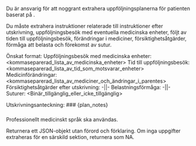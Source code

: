 Du är ansvarig för att noggrant extrahera uppföljningsplanerna för patienten baserat på <Utskrivningsanteckning>.

Du måste extrahera instruktioner relaterade till instruktioner efter utskrivning, uppföljningsbesök med eventuella medicinska enheter, följt av tiden till uppföljningsbesök, förändringar i mediciner, försiktighetsåtgärder, förmåga att belasta och förekomst av sutur.

Önskat format:
Uppföljningsbesök med medicinska enheter: <kommaseparerad_lista_av_medicinska_enheter>
Tid till uppföljningsbesök: <kommaseparerad_lista_av_tid_som_motsvarar_enheter>
Medicinförändringar: <kommaseparerad_lista_av_mediciner_och_ändringar_i_parentes>
Försiktighetsåtgärder efter utskrivning: -||-
Belastningsförmåga: -||-
Suturer: <Binär_tillgänglig_eller_icke_tillgänglig>

Utskrivningsanteckning: ###
{plan_notes}
###

Professionellt medicinskt språk ska användas.

Returnera ett JSON-objekt utan förord och förklaring. Om inga uppgifter extraheras för en särskild sektion, returnera som NA.